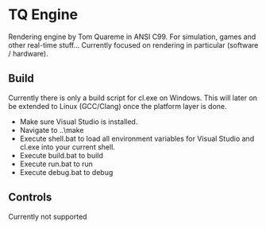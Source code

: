 # TQ Engine

Rendering engine by Tom Quareme in ANSI C99. 
For simulation, games and other real-time stuff...
Currently focused on rendering in particular (software / hardware).

## Build

Currently there is only a build script for cl.exe on Windows.
This will later on be extended to Linux (GCC/Clang) once the platform layer is done.

- Make sure Visual Studio is installed.
- Navigate to ..\make
- Execute shell.bat to load all environment variables for Visual Studio and cl.exe into your current shell.
- Execute build.bat to build
- Execute run.bat to run
- Execute debug.bat to debug

## Controls
Currently not supported